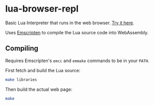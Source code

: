 # lua-browser-repl

Basic Lua Interpreter that runs in the web browser. [Try it here](https://seb-jones.github.io/lua-browser-repl/).

Uses [Emscripten](https://emscripten.org/) to compile the Lua source code into WebAssembly.

## Compiling

Requires Emscripten's `emcc` and `emmake` commands to be in your `PATH`.

First fetch and build the Lua source:

```sh
make libraries
```

Then build the actual web page:

```sh
make
```
